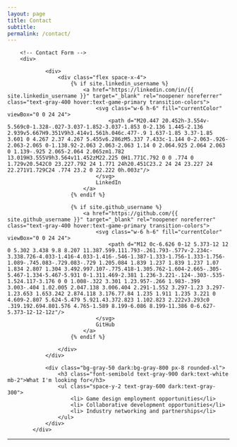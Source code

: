 ```yaml
---
layout: page
title: Contact
subtitle: 
permalink: /contact/
---
```


<div class="max-w-4xl mx-auto">

        <!-- Contact Form -->
        <div>
                
                <div>
                    <div class="flex space-x-4">
                        {% if site.linkedin_username %}
                            <a href="https://linkedin.com/in/{{ site.linkedin_username }}" target="_blank" rel="noopener noreferrer" class="text-gray-400 hover:text-game-primary transition-colors">
                                <svg class="w-6 h-6" fill="currentColor" viewBox="0 0 24 24">
                                    <path d="M20.447 20.452h-3.554v-5.569c0-1.328-.027-3.037-1.852-3.037-1.853 0-2.136 1.445-2.136 2.939v5.667H9.351V9h3.414v1.561h.046c.477-.9 1.637-1.85 3.37-1.85 3.601 0 4.267 2.37 4.267 5.455v6.286zM5.337 7.433c-1.144 0-2.063-.926-2.063-2.065 0-1.138.92-2.063 2.063-2.063 1.14 0 2.064.925 2.064 2.063 0 1.139-.925 2.065-2.064 2.065zm1.782 13.019H3.555V9h3.564v11.452zM22.225 0H1.771C.792 0 0 .774 0 1.729v20.542C0 23.227.792 24 1.771 24h20.451C23.2 24 24 23.227 24 22.271V1.729C24 .774 23.2 0 22.222 0h.003z"/>
                                </svg>
                                LinkedIn
                            </a>
                        {% endif %}
                        
                        {% if site.github_username %}
                            <a href="https://github.com/{{ site.github_username }}" target="_blank" rel="noopener noreferrer" class="text-gray-400 hover:text-game-primary transition-colors">
                                <svg class="w-6 h-6" fill="currentColor" viewBox="0 0 24 24">
                                    <path d="M12 0c-6.626 0-12 5.373-12 12 0 5.302 3.438 9.8 8.207 11.387.599.111.793-.261.793-.577v-2.234c-3.338.726-4.033-1.416-4.033-1.416-.546-1.387-1.333-1.756-1.333-1.756-1.089-.745.083-.729.083-.729 1.205.084 1.839 1.237 1.839 1.237 1.07 1.834 2.807 1.304 3.492.997.107-.775.418-1.305.762-1.604-2.665-.305-5.467-1.334-5.467-5.931 0-1.311.469-2.381 1.236-3.221-.124-.303-.535-1.524.117-3.176 0 0 1.008-.322 3.301 1.23.957-.266 1.983-.399 3.003-.404 1.02.005 2.047.138 3.006.404 2.291-1.552 3.297-1.23 3.297-1.23.653 1.653.242 2.874.118 3.176.77.84 1.235 1.911 1.235 3.221 0 4.609-2.807 5.624-5.479 5.921.43.372.823 1.102.823 2.222v3.293c0 .319.192.694.801.576 4.765-1.589 8.199-6.086 8.199-11.386 0-6.627-5.373-12-12-12z"/>
                                </svg>
                                GitHub
                            </a>
                        {% endif %}
                        
                    </div>
                </div>
                
                <div class="bg-gray-50 dark:bg-gray-800 px-8 rounded-xl">
                    <h3 class="font-semibold text-gray-900 dark:text-white mb-2">What I'm looking for</h3>
                    <ul class="space-y-2 text-gray-600 dark:text-gray-300">
                        <li> Game design employment opportunities</li>
                        <li> Collaborative development opportunities</li>
                        <li> Industry networking and partnerships</li>
                    </ul>
                </div>
            </div>
    
</div>

---
